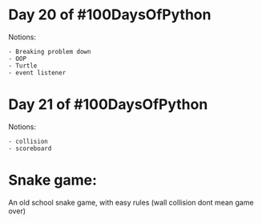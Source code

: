 # Day 20 of #100DaysOfPython

Notions:

    - Breaking problem down
    - OOP
    - Turtle
    - event listener

# Day 21 of #100DaysOfPython

Notions:

    - collision
    - scoreboard



# Snake game:

An old school snake game, with easy rules (wall collision dont mean game over)